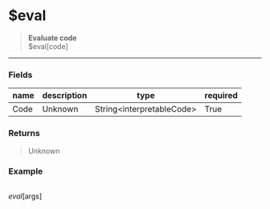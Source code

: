 # **$eval**
> **Evaluate code** <br/>
> $eval[code]
- - -

### Fields
| name | description | type | required |
|------|-------------|------|----------|
| Code | Unknown | String&lt;interpretableCode&gt; | True |

### Returns
> Unknown

### Example
> ```php
$eval[$args]
```